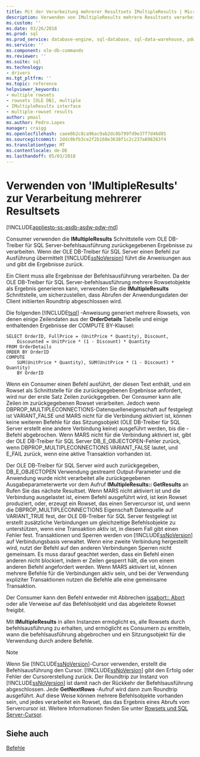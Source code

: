 ```yaml
---
title: Mit der Verarbeitung mehrerer Resultsets IMultipleResults | Microsoft Docs
description: Verwenden von IMultipleResults mehrere Resultsets verarbeiten
ms.custom: ''
ms.date: 03/26/2018
ms.prod: sql
ms.prod_service: database-engine, sql-database, sql-data-warehouse, pdw
ms.service: ''
ms.component: ole-db-commands
ms.reviewer: ''
ms.suite: sql
ms.technology:
- drivers
ms.tgt_pltfrm: ''
ms.topic: reference
helpviewer_keywords:
- multiple rowsets
- rowsets [OLE DB], multiple
- IMultipleResults interface
- multiple-rowset results
author: pmasl
ms.author: Pedro.Lopes
manager: craigg
ms.openlocfilehash: caee0b2c8ca96ac9ab2dc0b799fd9e37f7d46d85
ms.sourcegitcommit: 2ddc0bfb3ce2f2b160e3638f1c2c237a898263f4
ms.translationtype: MT
ms.contentlocale: de-DE
ms.lasthandoff: 05/03/2018
---
```

# <a name="using-imultipleresults-to-process-multiple-result-sets"></a>Verwenden von 'IMultipleResults' zur Verarbeitung mehrerer Resultsets
[!INCLUDE[appliesto-ss-asdb-asdw-pdw-md](../../../includes/appliesto-ss-asdb-asdw-pdw-md.md)]

  Consumer verwenden die **IMultipleResults** Schnittstelle vom OLE DB-Treiber für SQL Server-befehlsausführung zurückgegebenen Ergebnisse zu verarbeiten. Wenn der OLE DB-Treiber für SQL Server einen Befehl zur Ausführung übermittelt [!INCLUDE[ssNoVersion](../../../includes/ssnoversion-md.md)] führt die Anweisungen aus und gibt die Ergebnisse zurück.  
  
 Ein Client muss alle Ergebnisse der Befehlsausführung verarbeiten. Da der OLE DB-Treiber für SQL Server-befehlsausführung mehrere Rowsetobjekte als Ergebnis generieren kann, verwenden Sie die **IMultipleResults** Schnittstelle, um sicherzustellen, dass Abrufen der Anwendungsdaten der Client initiierten Roundtrip abgeschlossen wird.  
  
 Die folgenden [!INCLUDE[tsql](../../../includes/tsql-md.md)] -Anweisung generiert mehrere Rowsets, von denen einige Zeilendaten aus der **OrderDetails** Tabelle und einige enthaltenden Ergebnisse der COMPUTE BY-Klausel:  
  
```  
SELECT OrderID, FullPrice = (UnitPrice * Quantity), Discount,  
    Discounted = UnitPrice * (1 - Discount) * Quantity  
FROM OrderDetails  
ORDER BY OrderID  
COMPUTE  
    SUM(UnitPrice * Quantity), SUM(UnitPrice * (1 - Discount) * Quantity)  
    BY OrderID  
```  
  
 Wenn ein Consumer einen Befehl ausführt, der diesen Text enthält, und ein Rowset als Schnittstelle für die zurückgegebenen Ergebnisse anfordert, wird nur der erste Satz Zeilen zurückgegeben. Der Consumer kann alle Zeilen im zurückgegebenen Rowset verarbeiten. Jedoch wenn DBPROP_MULTIPLECONNECTIONS-Datenquelleneigenschaft auf festgelegt ist VARIANT_FALSE und MARS nicht für die Verbindung aktiviert ist, können keine weiteren Befehle für das Sitzungsobjekt (OLE DB-Treiber für SQL Server erstellt eine andere Verbindung keine) ausgeführt werden, bis die -Befehl abgebrochen. Wenn MARS nicht für die Verbindung aktiviert ist, gibt der OLE DB-Treiber für SQL Server DB_E_OBJECTOPEN-Fehler zurück, wenn DBPROP_MULTIPLECONNECTIONS VARIANT_FALSE lautet, und E_FAIL zurück, wenn eine aktive Transaktion vorhanden ist.  
  
 Der OLE DB-Treiber für SQL Server wird auch zurückgegeben, DB_E_OBJECTOPEN Verwendung gestreamt Output-Parameter und die Anwendung wurde nicht verarbeitet alle zurückgegebenen Ausgabeparameterwerte vor dem Aufruf **IMultipleResults:: GetResults** an Rufen Sie das nächste Resultset. Wenn MARS nicht aktiviert ist und die Verbindung ausgelastet ist, einem Befehl ausgeführt wird, ist kein Rowset produziert, oder, erzeugt ein Rowset, das einen Servercursor ist, und wenn die DBPROP_MULTIPLECONNECTIONS Eigenschaft Datenquelle auf VARIANT_TRUE fest, der OLE DB-Treiber für SQL Server festgelegt ist erstellt zusätzliche Verbindungen um gleichzeitige Befehlsobjekte zu unterstützen, wenn eine Transaktion aktiv ist, in diesem Fall gibt einen Fehler fest. Transaktionen und Sperren werden von [!INCLUDE[ssNoVersion](../../../includes/ssnoversion-md.md)] auf Verbindungsbasis verwaltet. Wenn eine zweite Verbindung hergestellt wird, nutzt der Befehl auf den anderen Verbindungen Sperren nicht gemeinsam. Es muss darauf geachtet werden, dass ein Befehl einen anderen nicht blockiert, indem er Zeilen gesperrt hält, die von einem anderen Befehl angefordert werden. Wenn MARS aktiviert ist, können mehrere Befehle für die Verbindungen aktiv sein, und bei der Verwendung expliziter Transaktionen nutzen die Befehle alle eine gemeinsame Transaktion.  
  
 Der Consumer kann den Befehl entweder mit Abbrechen [issabort:: Abort](../../oledb/ole-db-interfaces/issabort-abort-ole-db.md) oder alle Verweise auf das Befehlsobjekt und das abgeleitete Rowset freigibt.  
  
 Mit **IMultipleResults** in allen Instanzen ermöglicht es, alle Rowsets durch befehlsausführung zu erhalten, und ermöglicht es Consumern zu ermitteln, wann die befehlsausführung abgebrochen und ein Sitzungsobjekt für die Verwendung durch andere Befehle.  
  
> [!NOTE]  
>  Wenn Sie [!INCLUDE[ssNoVersion](../../../includes/ssnoversion-md.md)]-Cursor verwenden, erstellt die Befehlsausführung den Cursor. [!INCLUDE[ssNoVersion](../../../includes/ssnoversion-md.md)] gibt den Erfolg oder Fehler der Cursorerstellung zurück. Der Roundtrip zur Instanz von [!INCLUDE[ssNoVersion](../../../includes/ssnoversion-md.md)] ist damit nach der Rückkehr der Befehlsausführung abgeschlossen. Jede **GetNextRows** -Aufruf wird dann zum Roundtrip ausgeführt. Auf diese Weise können mehrere Befehlsobjekte vorhanden sein, und jedes verarbeitet ein Rowset, das das Ergebnis eines Abrufs vom Servercursor ist. Weitere Informationen finden Sie unter [Rowsets und SQL Server-Cursor](../../oledb/ole-db-rowsets/rowsets-and-sql-server-cursors.md).  
  
## <a name="see-also"></a>Siehe auch  
 [Befehle](../../oledb/ole-db-commands/commands.md)  
  
  
